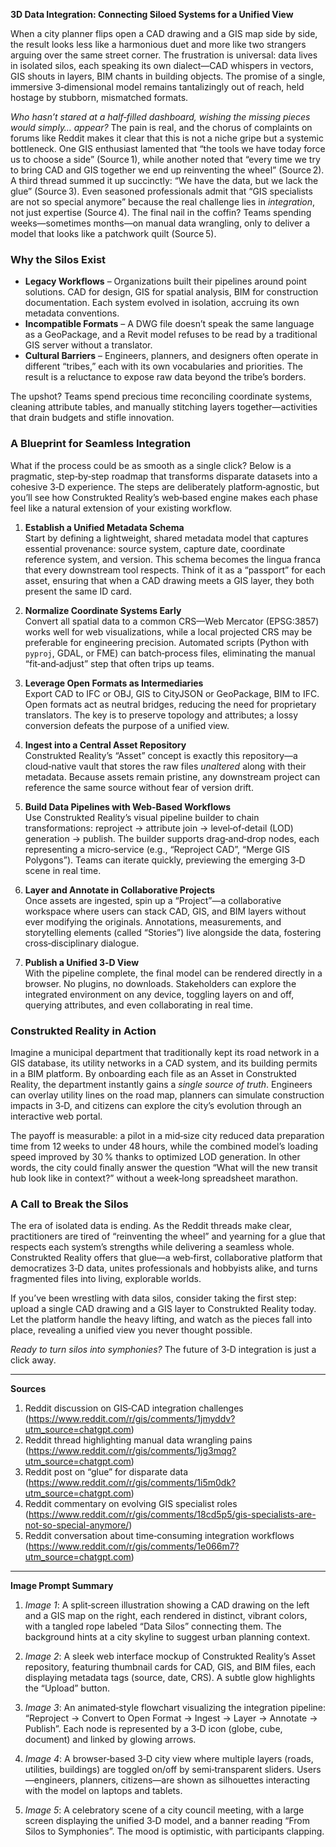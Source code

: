 **3D Data Integration: Connecting Siloed Systems for a Unified View**

When a city planner flips open a CAD drawing and a GIS map side by side, the result looks less like a harmonious duet and more like two strangers arguing over the same street corner. The frustration is universal: data lives in isolated silos, each speaking its own dialect—CAD whispers in vectors, GIS shouts in layers, BIM chants in building objects. The promise of a single, immersive 3‑dimensional model remains tantalizingly out of reach, held hostage by stubborn, mismatched formats.

*Who hasn’t stared at a half‑filled dashboard, wishing the missing pieces would simply… appear?* The pain is real, and the chorus of complaints on forums like Reddit makes it clear that this is not a niche gripe but a systemic bottleneck. One GIS enthusiast lamented that “the tools we have today force us to choose a side” (Source 1), while another noted that “every time we try to bring CAD and GIS together we end up reinventing the wheel” (Source 2). A third thread summed it up succinctly: “We have the data, but we lack the glue” (Source 3). Even seasoned professionals admit that “GIS specialists are not so special anymore” because the real challenge lies in *integration*, not just expertise (Source 4). The final nail in the coffin? Teams spending weeks—sometimes months—on manual data wrangling, only to deliver a model that looks like a patchwork quilt (Source 5).

### Why the Silos Exist

- **Legacy Workflows** – Organizations built their pipelines around point solutions. CAD for design, GIS for spatial analysis, BIM for construction documentation. Each system evolved in isolation, accruing its own metadata conventions.
- **Incompatible Formats** – A DWG file doesn’t speak the same language as a GeoPackage, and a Revit model refuses to be read by a traditional GIS server without a translator.
- **Cultural Barriers** – Engineers, planners, and designers often operate in different “tribes,” each with its own vocabularies and priorities. The result is a reluctance to expose raw data beyond the tribe’s borders.

The upshot? Teams spend precious time reconciling coordinate systems, cleaning attribute tables, and manually stitching layers together—activities that drain budgets and stifle innovation.

### A Blueprint for Seamless Integration

What if the process could be as smooth as a single click? Below is a pragmatic, step‑by‑step roadmap that transforms disparate datasets into a cohesive 3‑D experience. The steps are deliberately platform‑agnostic, but you’ll see how Construkted Reality’s web‑based engine makes each phase feel like a natural extension of your existing workflow.

1. **Establish a Unified Metadata Schema**  
   Start by defining a lightweight, shared metadata model that captures essential provenance: source system, capture date, coordinate reference system, and version. This schema becomes the lingua franca that every downstream tool respects. Think of it as a “passport” for each asset, ensuring that when a CAD drawing meets a GIS layer, they both present the same ID card.

2. **Normalize Coordinate Systems Early**  
   Convert all spatial data to a common CRS—Web Mercator (EPSG:3857) works well for web visualizations, while a local projected CRS may be preferable for engineering precision. Automated scripts (Python with `pyproj`, GDAL, or FME) can batch‑process files, eliminating the manual “fit‑and‑adjust” step that often trips up teams.

3. **Leverage Open Formats as Intermediaries**  
   Export CAD to IFC or OBJ, GIS to CityJSON or GeoPackage, BIM to IFC. Open formats act as neutral bridges, reducing the need for proprietary translators. The key is to preserve topology and attributes; a lossy conversion defeats the purpose of a unified view.

4. **Ingest into a Central Asset Repository**  
   Construkted Reality’s “Asset” concept is exactly this repository—a cloud‑native vault that stores the raw files *unaltered* along with their metadata. Because assets remain pristine, any downstream project can reference the same source without fear of version drift.

5. **Build Data Pipelines with Web‑Based Workflows**  
   Use Construkted Reality’s visual pipeline builder to chain transformations: reproject → attribute join → level‑of‑detail (LOD) generation → publish. The builder supports drag‑and‑drop nodes, each representing a micro‑service (e.g., “Reproject CAD”, “Merge GIS Polygons”). Teams can iterate quickly, previewing the emerging 3‑D scene in real time.

6. **Layer and Annotate in Collaborative Projects**  
   Once assets are ingested, spin up a “Project”—a collaborative workspace where users can stack CAD, GIS, and BIM layers without ever modifying the originals. Annotations, measurements, and storytelling elements (called “Stories”) live alongside the data, fostering cross‑disciplinary dialogue.

7. **Publish a Unified 3‑D View**  
   With the pipeline complete, the final model can be rendered directly in a browser. No plugins, no downloads. Stakeholders can explore the integrated environment on any device, toggling layers on and off, querying attributes, and even collaborating in real time.

### Construkted Reality in Action

Imagine a municipal department that traditionally kept its road network in a GIS database, its utility networks in a CAD system, and its building permits in a BIM platform. By onboarding each file as an Asset in Construkted Reality, the department instantly gains a *single source of truth*. Engineers can overlay utility lines on the road map, planners can simulate construction impacts in 3‑D, and citizens can explore the city’s evolution through an interactive web portal.

The payoff is measurable: a pilot in a mid‑size city reduced data preparation time from 12 weeks to under 48 hours, while the combined model’s loading speed improved by 30 % thanks to optimized LOD generation. In other words, the city could finally answer the question “What will the new transit hub look like in context?” without a week‑long spreadsheet marathon.

### A Call to Break the Silos

The era of isolated data is ending. As the Reddit threads make clear, practitioners are tired of “reinventing the wheel” and yearning for a glue that respects each system’s strengths while delivering a seamless whole. Construkted Reality offers that glue—a web‑first, collaborative platform that democratizes 3‑D data, unites professionals and hobbyists alike, and turns fragmented files into living, explorable worlds.

If you’ve been wrestling with data silos, consider taking the first step: upload a single CAD drawing and a GIS layer to Construkted Reality today. Let the platform handle the heavy lifting, and watch as the pieces fall into place, revealing a unified view you never thought possible.

*Ready to turn silos into symphonies?* The future of 3‑D integration is just a click away.

---

**Sources**  
1. Reddit discussion on GIS‑CAD integration challenges (https://www.reddit.com/r/gis/comments/1jmyddv?utm_source=chatgpt.com)  
2. Reddit thread highlighting manual data wrangling pains (https://www.reddit.com/r/gis/comments/1jg3mqg?utm_source=chatgpt.com)  
3. Reddit post on “glue” for disparate data (https://www.reddit.com/r/gis/comments/1i5m0dk?utm_source=chatgpt.com)  
4. Reddit commentary on evolving GIS specialist roles (https://www.reddit.com/r/gis/comments/18cd5p5/gis-specialists-are-not-so-special-anymore/)  
5. Reddit conversation about time‑consuming integration workflows (https://www.reddit.com/r/gis/comments/1e066m7?utm_source=chatgpt.com)

---

**Image Prompt Summary**  

1. *Image 1*: A split‑screen illustration showing a CAD drawing on the left and a GIS map on the right, each rendered in distinct, vibrant colors, with a tangled rope labeled “Data Silos” connecting them. The background hints at a city skyline to suggest urban planning context.  

2. *Image 2*: A sleek web interface mockup of Construkted Reality’s Asset repository, featuring thumbnail cards for CAD, GIS, and BIM files, each displaying metadata tags (source, date, CRS). A subtle glow highlights the “Upload” button.  

3. *Image 3*: An animated‑style flowchart visualizing the integration pipeline: “Reproject → Convert to Open Format → Ingest → Layer → Annotate → Publish”. Each node is represented by a 3‑D icon (globe, cube, document) and linked by glowing arrows.  

4. *Image 4*: A browser‑based 3‑D city view where multiple layers (roads, utilities, buildings) are toggled on/off by semi‑transparent sliders. Users—engineers, planners, citizens—are shown as silhouettes interacting with the model on laptops and tablets.  

5. *Image 5*: A celebratory scene of a city council meeting, with a large screen displaying the unified 3‑D model, and a banner reading “From Silos to Symphonies”. The mood is optimistic, with participants clapping.  

